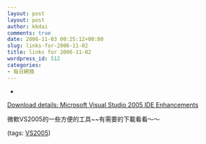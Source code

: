 ```yaml
---
layout: post
layout: post
author: kkdai
comments: true
date: 2006-11-03 00:25:12+00:00
slug: links-for-2006-11-02
title: links for 2006-11-02
wordpress_id: 512
categories:
- 每日網摘
---
```



	
  * 
		

[Download details: Microsoft Visual Studio 2005 IDE Enhancements](http://www.microsoft.com/downloads/details.aspx?FamilyID=cd7c6e48-e41b-48e3-881e-a0e6e97f9534&DisplayLang=en)


		

微軟VS2005的一些方便的工具~~有需要的下載看看～～


		

(tags: [VS2005](http://del.icio.us/kkdai/VS2005))


	


